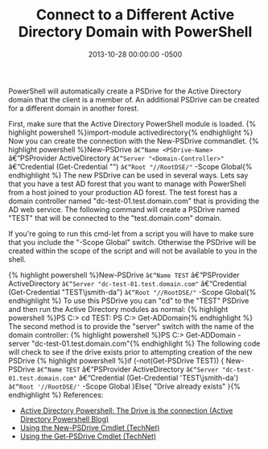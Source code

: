 ﻿---
layout: post
title:  Connect to a Different Active Directory Domain with PowerShell
date:   2013-10-28 00:00:00 -0500
categories: IT
---






PowerShell will automatically create a PSDrive for the Active Directory domain that the client is a member of. An additional PSDrive can be created for a different domain in another forest.

First, make sure that the Active Directory PowerShell module is loaded.
{% highlight powershell %}import-module activedirectory{% endhighlight %}
Now you can create the connection with the New-PSDrive commandlet.
{% highlight powershell %}New-PSDrive `
â€“Name <PSDrive-Name> `
â€“PSProvider ActiveDirectory `
â€“Server "<Domain-Controller>" `
â€“Credential (Get-Credential "<User-Name>") `
â€“Root "//RootDSE/" `
-Scope Global{% endhighlight %}
The new PSDrive can be used in several ways. Lets say that you have a test AD forest that you want to manage with PowerShell from a host joined to your production AD forest. The test forest has a domain controller named "dc-test-01.test.domain.com" that is providing the AD web service. The following command will create a PSDrive named "TEST" that will be connected to the "test.domain.com" domain.

If you're going to run this cmd-let from a script you will have to make sure that you include the "-Scope Global" switch. Otherwise the PSDrive will be created within the scope of the script and will not be available to you in the shell.


{% highlight powershell %}New-PSDrive `
â€“Name TEST `
â€“PSProvider ActiveDirectory `
â€“Server "dc-test-01.test.domain.com" `
â€“Credential (Get-Credential "TEST\jsmith-da") `
â€“Root "//RootDSE/" `
-Scope Global{% endhighlight %}
To use this PSDrive you can "cd" to the "TEST" PSDrive and then run the Active Directory modules as normal:
{% highlight powershell %}PS C:\> cd TEST:
PS C:\> Get-ADDomain{% endhighlight %}
The second method is to provide the "server" switch with the name of the domain controller:
{% highlight powershell %}PS C:\> Get-ADDomain -server "dc-test-01.test.domain.com"{% endhighlight %}
The following code will check to see if the drive exists prior to attempting creation of the new PSDrive
{% highlight powershell %}if (-not(Get-PSDrive TEST)) {
New-PSDrive `
â€“Name TEST `
â€“PSProvider ActiveDirectory `
â€“Server "dc-test-01.test.domain.com" `
â€“Credential (Get-Credential 'TEST\jsmith-da') `
â€“Root '//RootDSE/' `
-Scope Global
}Else{
"Drive already exists"
}{% endhighlight %}
References:

- <a href="http://blogs.msdn.com/b/adpowershell/archive/2009/03/11/the-drive-is-the-connection.aspx" target="_blank">Active Directory Powershell: The Drive is the connection (Active Directory Powershell Blog)</a>
- <a href="http://technet.microsoft.com/en-us/library/ee176915.aspx" target="_blank">Using the New-PSDrive Cmdlet (TechNet)</a>
- <a href="http://technet.microsoft.com/en-us/library/ee176856.aspx" target="_blank">Using the Get-PSDrive Cmdlet (TechNet)</a>



